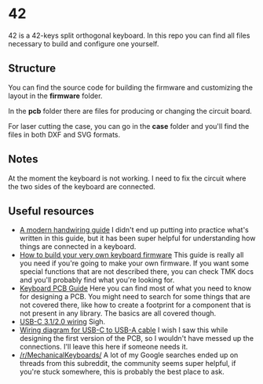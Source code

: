 # 42
42 is a 42-keys split orthogonal keyboard. In this repo you can find all files
necessary to build and configure one yourself.

## Structure
You can find the source code for building the firmware and customizing the
layout in the **firmware** folder.

In the **pcb** folder there are files for producing or changing the circuit board.

For laser cutting the case, you can go in the **case** folder and you'll find the
files in both DXF and SVG formats.

## Notes
At the moment the keyboard is not working. I need to fix the circuit where the
two sides of the keyboard are connected.

## Useful resources
- [A modern handwiring guide](https://geekhack.org/index.php?topic=87689.0)
I didn't end up putting into practice what's written in this guide, but it has
been super helpful for understanding how things are connected in a keyboard.
- [How to build your very own keyboard firmware](https://deskthority.net/workshop-f7/how-to-build-your-very-own-keyboard-firmware-t7177.html)
This guide is really all you need if you're going to make your own firmware.
If you want some special functions that are not described there, you can check
TMK docs and you'll probably find what you're looking for.
- [Keyboard PCB Guide](https://github.com/ruiqimao/keyboard-pcb-guide)
Here you can find most of what you need to know for designing a PCB. You might
need to search for some things that are not covered there, like how to create a
footprint for a component that is not present in any library. The basics are
all covered though.
- [USB-C 3.1/2.0 wiring](https://en.wikipedia.org/wiki/USB-C#Cable_wiring)
Sigh.
- [Wiring diagram for USB-C to USB-A cable](https://electronics.stackexchange.com/questions/323128/wiring-diagram-for-usb-c-to-usb-a-cable/323135#323135?newreg=1b864805c8d8470593bccdc4ec9985a5)
I wish I saw this while designing the first version of the PCB, so I wouldn't
have messed up the connections. I'll leave this here if someone needs it.
- [/r/MechanicalKeyboards/](https://www.reddit.com/r/MechanicalKeyboards/)
A lot of my Google searches ended up on threads from this subreddit, the
community seems super helpful, if you're stuck somewhere, this is probably the
best place to ask.

